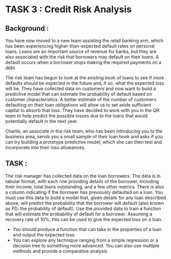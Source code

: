 # TASK 3 : Credit Risk Analysis

## Background : 
You have now moved to a new team assisting the retail banking arm, which has been experiencing higher-than-expected default rates on personal loans. Loans are an important source of revenue for banks, but they are also associated with the risk that borrowers may default on their loans. A default occurs when a borrower stops making the required payments on a debt.

The risk team has begun to look at the existing book of loans to see if more defaults should be expected in the future and, if so, what the expected loss will be. They have collected data on customers and now want to build a predictive model that can estimate the probability of default based on customer characteristics. A better estimate of the number of customers defaulting on their loan obligations will allow us to set aside sufficient capital to absorb that loss. They have decided to work with you in the QR team to help predict the possible losses due to the loans that would potentially default in the next year.

Charlie, an associate in the risk team, who has been introducing you to the business area, sends you a small sample of their loan book and asks if you can try building a prototype predictive model, which she can then test and incorporate into their loss allowances.

## TASK :
The risk manager has collected data on the loan borrowers. The data is in tabular format, with each row providing details of the borrower, including their income, total loans outstanding, and a few other metrics. There is also a column indicating if the borrower has previously defaulted on a loan. You must use this data to build a model that, given details for any loan described above, will predict the probability that the borrower will default (also known as PD: the probability of default). Use the provided data to train a function that will estimate the probability of default for a borrower. Assuming a recovery rate of 10%, this can be used to give the expected loss on a loan.

- You should produce a function that can take in the properties of a loan and output the expected loss.
- You can explore any technique ranging from a simple regression or a decision tree to something more advanced. You can also
use multiple methods and provide a comparative analysis.